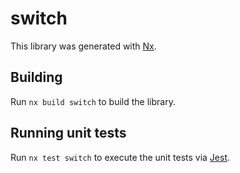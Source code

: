 # switch

This library was generated with [Nx](https://nx.dev).

## Building

Run `nx build switch` to build the library.

## Running unit tests

Run `nx test switch` to execute the unit tests via [Jest](https://jestjs.io).

